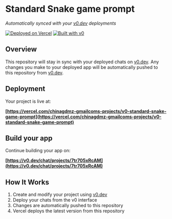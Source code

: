 # Standard Snake game prompt

*Automatically synced with your [v0.dev](https://v0.dev) deployments*

[![Deployed on Vercel](https://img.shields.io/badge/Deployed%20on-Vercel-black?style=for-the-badge&logo=vercel)](https://vercel.com/chinagdmz-gmailcoms-projects/v0-standard-snake-game-prompt)
[![Built with v0](https://img.shields.io/badge/Built%20with-v0.dev-black?style=for-the-badge)](https://v0.dev/chat/projects/7tr705xRcAM)

## Overview

This repository will stay in sync with your deployed chats on [v0.dev](https://v0.dev).
Any changes you make to your deployed app will be automatically pushed to this repository from [v0.dev](https://v0.dev).

## Deployment

Your project is live at:

**[https://vercel.com/chinagdmz-gmailcoms-projects/v0-standard-snake-game-prompt](https://vercel.com/chinagdmz-gmailcoms-projects/v0-standard-snake-game-prompt)**

## Build your app

Continue building your app on:

**[https://v0.dev/chat/projects/7tr705xRcAM](https://v0.dev/chat/projects/7tr705xRcAM)**

## How It Works

1. Create and modify your project using [v0.dev](https://v0.dev)
2. Deploy your chats from the v0 interface
3. Changes are automatically pushed to this repository
4. Vercel deploys the latest version from this repository